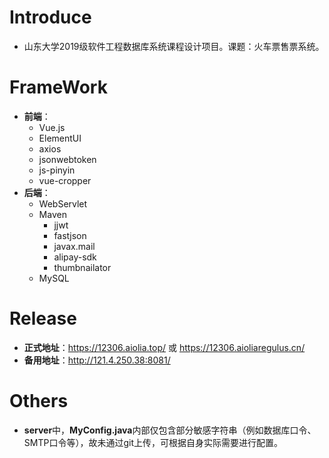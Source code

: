 # Introduce

* 山东大学2019级软件工程数据库系统课程设计项目。课题：火车票售票系统。

# FrameWork

* **前端**：
  * Vue.js
  * ElementUI
  * axios
  * jsonwebtoken
  * js-pinyin
  * vue-cropper
* **后端**：
  * WebServlet
  * Maven
    * jjwt
    * fastjson
    * javax.mail
    * alipay-sdk
    * thumbnailator
  * MySQL

# Release

* **正式地址**：https://12306.aiolia.top/ 或 https://12306.aioliaregulus.cn/
* **备用地址**：http://121.4.250.38:8081/

# Others

* **server**中，**MyConfig.java**内部仅包含部分敏感字符串（例如数据库口令、SMTP口令等），故未通过git上传，可根据自身实际需要进行配置。
